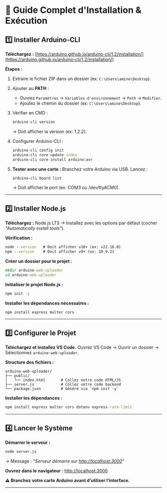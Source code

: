 # 📜 Guide Complet d'Installation & Exécution

## 1️⃣ Installer Arduino-CLI

**Téléchargez :**
[https://arduino.github.io/arduino-cli/1.2/installation/](https://arduino.github.io/arduino-cli/1.2/installation/)

**Étapes :**

1. Extraire le fichier ZIP dans un dossier (ex: `C:\Users\amine\Desktop`).
2. Ajouter au **PATH** :

   * Ouvrez `Paramètres` → `Variables d'environnement` → `Path` → `Modifier`.
   * Ajoutez le chemin du dossier (ex: `C:\Users\amine\Desktop`).
3. Vérifier en CMD :

   ```cmd
   arduino-cli version
   ```

   → Doit afficher la version (ex: 1.2.2).
4. Configurer Arduino-CLI :

   ```cmd
   arduino-cli config init
   arduino-cli core update-index
   arduino-cli core install arduino:avr
   ```
5. **Tester avec une carte :**
   Branchez votre Arduino via USB.
   Lancez :

   ```cmd
   arduino-cli board list
   ```

   → Doit afficher le port (ex: COM3 ou /dev/ttyACM0).

---

## 2️⃣ Installer Node.js

**Téléchargez :**
Node.js LTS → Installez avec les options par défaut (cocher *"Automatically install tools"*).

**Vérification :**

```cmd
node --version   # Doit afficher v18+ (ex: v22.16.0)
npm --version    # Doit afficher v9+ (ex: 10.9.2)
```

**Créer un dossier pour le projet  :**

```cmd
mkdir arduino-web-uploader
cd arduino-web-uploader
```
**Initialiser le projet Node.js :**
```cmd
npm init -y
```
**Installer les dépendances nécessaires :**
```cmd
npm install express multer cors
```

---

## 3️⃣ Configurer le Projet

**Téléchargez et installez VS Code.**
Ouvrez VS Code → Ouvrir un dossier → Sélectionnez `arduino-web-uploader`.

**Structure des fichiers :**

```
arduino-web-uploader/
├── public/
│   └── index.html       # Collez votre code HTML/JS 
├── server.js            # Collez votre code backend 
└── package.json         # Généré via `npm init -y`
```

**Installer les dépendances :**

```cmd
npm install express multer cors dotenv express-rate-limit
```

---

## 4️⃣ Lancer le Système

**Démarrer le serveur :**

```cmd
node server.js
```

→ Message : *"Serveur démarré sur [http://localhost:3000](http://localhost:3000)"*

**Ouvrez dans le navigateur :**
[http://localhost:3000](http://localhost:3000)

**⚠️ Branchez votre carte Arduino avant d’utiliser l’interface.**

---
